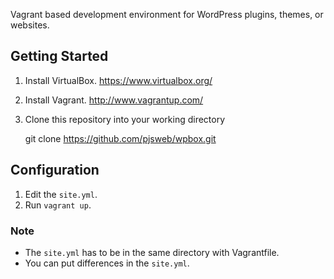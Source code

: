 Vagrant based development environment for WordPress plugins, themes, or websites.

## Getting Started

1. Install VirtualBox.
https://www.virtualbox.org/

2. Install Vagrant.
http://www.vagrantup.com/

3. Clone this repository into your working directory

    git clone https://github.com/pjsweb/wpbox.git <dir>

## Configuration

1. Edit the `site.yml`.
2. Run `vagrant up`.

### Note
* The `site.yml` has to be in the same directory with Vagrantfile.
* You can put differences in the `site.yml`.
